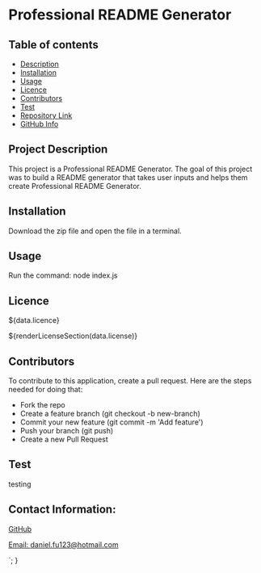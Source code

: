   # Professional README Generator

  ## Table of contents
  - [Description](#Description)
  - [Installation](#Installation)
  - [Usage](#Usage)
  - [Licence](#Licence)
  - [Contributors](#Contributors)
  - [Test](#Test)
  - [Repository Link](#Repository)
  - [GitHub Info](#GitHub) 

  ## Project Description

  This project is a Professional README Generator. The goal of this project was to build a README generator that takes user inputs and helps them create Professional README Generator. 

  ## Installation 

Download the zip file and open the file in a terminal. 
  
  ## Usage

Run the command: node index.js

  ## Licence

  ${data.licence}

  ${renderLicenseSection(data.license)}

  ## Contributors

  To contribute to this application, create a pull request.
  Here are the steps needed for doing that:
  - Fork the repo
  - Create a feature branch (git checkout -b new-branch)
  - Commit your new feature (git commit -m 'Add feature')
  - Push your branch (git push)
  - Create a new Pull Request

  ## Test

testing

  ## Contact Information:
  [GitHub](https://github.com/danielfu13)

  [Email: daniel.fu123@hotmail.com](mailto:daniel.fu123@hotmail.com)

`;
}